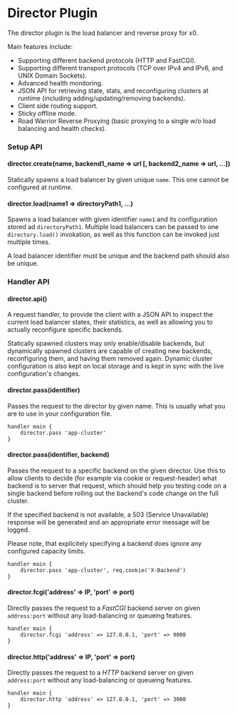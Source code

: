 # Director Plugin

The director plugin is the load balancer and reverse proxy for x0.

Main features include:

- Supporting different backend protocols (HTTP and FastCGI).
- Supporting different transport protocols (TCP over IPv4 and IPv6, and UNIX Domain Sockets).
- Advanced health monitoring.
- JSON API for retrieving state, stats, and reconfiguring clusters at runtime (including adding/updating/removing backends).
- Client side routing support.
- Sticky offline mode.
- Road Warrior Reverse Proxying (basic proxying to a single w/o load balancing and health checks).

### Setup API

#### director.create(name, backend1\_name => url [, backend2\_name => url, ...])

Statically spawns a load balancer by given unique `name`. This one cannot be configured at runtime.

#### director.load(name1 => directoryPath1, ...)

Spawns a load balancer with given identifier `name1` and its configuration stored ad `directoryPath1`.
Multiple load balancers can be passed to one `directory.load()` invokation, as well as
this function can be invoked just multiple times.

A load balancer identifier must be unique and the backend path should also be unique.

### Handler API

#### director.api()

A request handler, to provide the client with a JSON API to inspect the current load balancer states, their statistics, as well as allowing you to actually
reconfigure specific backends.

Statically spawned clusters may only enable/disable backends, but dynamically spawned clusters are capable of creating new backends, reconfiguring them, and
having them removed again.  Dynamic cluster configuration is also kept on local storage and is kept in sync with the live configuration's changes.


#### director.pass(identifier)

Passes the request to the director by given name.  This is usually what you are to use in your configuration file.

    handler main {
        director.pass 'app-cluster'
    }

#### director.pass(identifier, backend)

Passes the request to a specific backend on the given director.  Use this to allow clients to decide (for example via cookie or request-header) what backend is
to server that request, which should help you testing code on a single backend before rolling out the backend's code change on the full cluster.

If the specified backend is not available, a 503 (Service Unavailable) response will be generated and an appropriate error message will be logged.

Please note, that explicitely specifying a backend does ignore any configured capacity limits.

    handler main {
        director.pass 'app-cluster', req.cookie('X-Backend')
    }

#### director.fcgi('address' => IP, 'port' => port)

Directly passes the request to a *FastCGI* backend server on given `address:port` without any load-balancing or queueing features.

    handler main {
        director.fcgi 'address' => 127.0.0.1, 'port' => 9000
    }

#### director.http('address' => IP, 'port' => port)

Directly passes the request to a *HTTP* backend server on given `address:port` without any load-balancing or queueing features.

    handler main {
        director.http 'address' => 127.0.0.1, 'port' => 3000
    }

